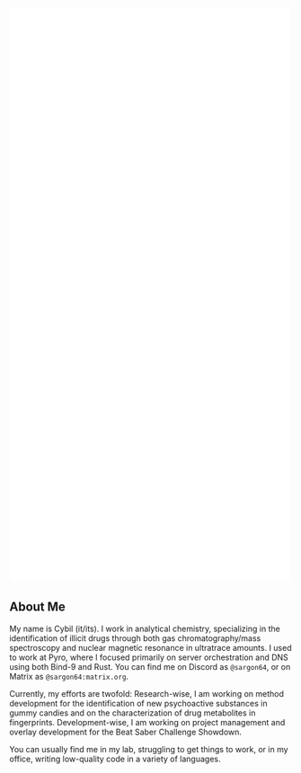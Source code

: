 ![Metrics](/github-metrics.svg)

## About Me

My name is Cybil (it/its). I work in analytical chemistry, specializing in the identification of illicit drugs through both gas chromatography/mass spectroscopy and nuclear magnetic resonance in ultratrace amounts. I used to work at Pyro, where I focused primarily on server orchestration and DNS using both Bind-9 and Rust. You can find me on Discord as `@sargon64`, or on Matrix as `@sargon64:matrix.org`.

Currently, my efforts are twofold:
Research-wise, I am working on method development for the identification of new psychoactive substances in gummy candies and on the characterization of drug metabolites in fingerprints.
Development-wise, I am working on project management and overlay development for the Beat Saber Challenge Showdown. 

You can usually find me in my lab, struggling to get things to work, or in my office, writing low-quality code in a variety of languages.
